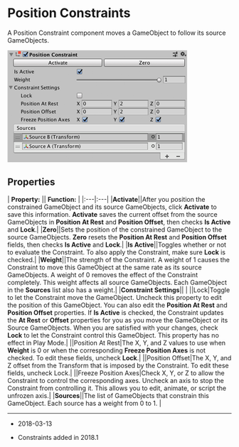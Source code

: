 # Position Constraints

A Position Constraint component moves a GameObject to follow its source GameObjects. 

![Position Constraint component](../uploads/Main/PositionConstraint.png)

## Properties

| **Property:** || **Function:** |
|:---|:---|
|__Activate__||After you position the constrained GameObject and its source GameObjects, click __Activate__ to save this information. __Activate__ saves the current offset from the source GameObjects in __Position At Rest__ and __Position Offset__, then checks __Is Active__ and __Lock__.|
|__Zero__||Sets the position of the constrained GameObject to the source GameObjects. __Zero__ resets the __Position At Rest__ and __Position Offset__ fields, then checks __Is Active__ and __Lock__.|
|__Is Active__||Toggles whether or not to evaluate the Constraint. To also apply the Constraint, make sure __Lock__ is checked.|
|__Weight__||The strength of the Constraint. A weight of 1 causes the Constraint to move this GameObject at the same rate as its source GameObjects. A weight of 0 removes the effect of the Constraint completely. This weight affects all source GameObjects. Each GameObject in the __Sources__ list also has a weight.|
|__Constraint Settings__|| |
||Lock|Toggle to let the Constraint move the GameObject. Uncheck this property to edit the position of this GameObject. You can also edit the __Position At Rest__ and __Position Offset__ properties. If __Is Active__ is checked, the Constraint updates the __At Rest__ or __Offset__ properties for you as you move the GameObject or its Source GameObjects. When you are satisfied with your changes, check __Lock__ to let the Constraint control this GameObject. This property has no effect in Play Mode.|
||Position At Rest|The X, Y, and Z values to use when __Weight__ is 0 or when the corresponding __Freeze Position Axes__ is not checked. To edit these fields, uncheck __Lock__.|
||Position Offset|The X, Y, and Z offset from the Transform that is imposed by the Constraint. To edit these fields, uncheck Lock.|
||Freeze Position Axes|Check X, Y, or Z to allow the Constraint to control the corresponding axes. Uncheck an axis to stop the Constraint from controlling it. This allows you to edit, animate, or script the unfrozen axis.|
|__Sources__||The list of GameObjects that constrain this GameObject. Each source has a weight from 0 to 1. |

---

* <span class="page-edit"> 2018-03-13  <!-- include IncludeTextNewPageYesEdit --></span>

* <span class="page-history">Constraints added in 2018.1</span>